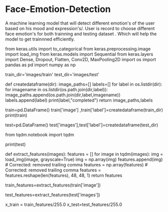 # Face-Emotion-Detection
A machine learning model that will detect different emotion's of the user based on his mood and expression's/.
User is record to choose different face emotion's for both trainning and testing dataset . Which will help the model to get trainnned efficiently.
   
from keras.utils import to_categorical
from keras.preprocessing.image import load_img
from keras.models import Sequential
from keras.layers import Dense, Dropout, Flatten, Conv2D, MaxPooling2D
import os
import pandas as pd
import numpy as np

train_dir='images/train'
test_dir='images/test'

def createdataframe(dir):
    image_paths=[]
    labels=[]
    for label in os.listdir(dir):
        for imagename in os.listdir(os.path.join(dir,label)):
            image_paths.append(os.path.join(dir,label,imagename))
            labels.append(label)
        print(label,"completed")
    return image_paths,labels


train=pd.DataFrame()
train['image'] ,train['label']=createdataframe(train_dir)
print(train)

test=pd.DataFrame()
test['images'],test['label']=createdataframe(test_dir)

from tqdm.notebook import tqdm

print(test)


def extract_features(images):
    features = []
    for image in tqdm(images):
        img = load_img(image, grayscale=True)
        img = np.array(img)
        features.append(img)  # Corrected: removed trailing comma
    features = np.array(features)  # Corrected: removed trailing comma
    features = features.reshape(len(features), 48, 48, 1)
    return features

train_features=extract_features(train['image'])

test_features=extract_features(test['images'])

x_train = train_features/255.0
x_test=test_features/255.0

